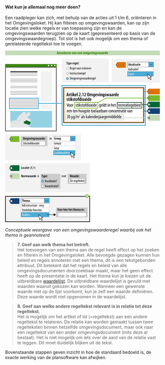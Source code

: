 #### Wat kun je allemaal nog meer doen?

Een raadpleger kan zich, met behulp van de acties uit 1 t/m 6, oriënteren in het
Omgevingsloket. Hij kan filteren op omgevingswaarden, kan op zijn locatie zien
welke regels er van toepassing zijn en kan de omgevingswaarden terugzien op de
kaart (gepresenteerd op basis van de omgevingswaardegroep). Tot slot is het ook
mogelijk om een thema of gerelateerde regeltekst toe te voegen.

![](media/Wegwijzer_Omgevingswaarde_Rijk.png)

*Conceptuele weergave van een omgevingswaarderegel waarbij ook het thema is
geannoteerd*

>   **7. Geef aan welk thema het betreft.**  
>   Het toevoegen van een thema aan de regel heeft effect op het zoeken en
>   filteren in het Omgevingsloket. Alle bevoegde gezagen kunnen hun beleid en
>   regels annoteren met een thema, dit is een tekstgebonden attribuut. Dit
>   betekent dat het regels en beleid van alle omgevingsdocumenten doorzoekbaar
>   maakt, maar het geen effect heeft op de presentatie in de kaart. Het thema
>   kun je kiezen uit de uitbreidbare
>   [waardelijst](https://stelselcatalogus.omgevingswet.overheid.nl/waardelijstenpagina).
>   De uitbreidbare waardelijst is gevuld met waarden waaruit gekozen kan worden.
>   Wanneer een gewenste waarde niet op de lijst voorkomt, kun je zelf een
>   waarde definiëren. Deze waarde wordt niet opgenomen in de waardelijst.

>   **8. Geef aan welke andere regeltekst relevant is in relatie tot deze
>   regeltekst.**  
>   Het is mogelijk om het artikel of lid (=regeltekst) aan een andere
>   regeltekst te relateren. De relatie kan worden gemaakt tussen twee
>   regelteksten binnen hetzelfde omgevingsdocument, maar ook naar een
>   regeltekst van een ander omgevingsdocument (mits deze al bestaat). Het is
>   niet mogelijk om iets over de aard van de relatie vast te leggen. Dit moet
>   duidelijk blijken uit de tekst.

Bovenstaande stappen geven inzicht in hoe de standaard bedoeld is, de exacte
werking van de plansoftware kan afwijken.
